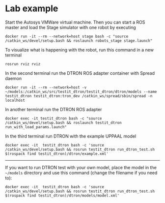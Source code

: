 # Lab example
Start the Autosys VMWare virtual machine.
Then you can start a ROS master and load the Stage simulator with one robot by executing
```
docker run -it --rm --network=host stage bash -c "source /catkin_ws/devel/setup.bash && roslaunch robots_stage stage.launch"
```

To visualize what is happening with the robot, run this command in a new terminal
```
rosrun rviz rviz
```

In the second terminal run the DTRON ROS adapter container with Spread daemon
```
docker run -it --rm --network=host -v ~/models:/catkin_ws/src/testit_dtron/testit_dtron/dtron/models --name testit_dtron testit_dtron:tron_dev /catkin_ws/spread/sbin/spread -n localhost
```

In another terminal run the DTRON ROS adapter
```
docker exec -it testit_dtron bash -c "source /catkin_ws/devel/setup.bash && roslaunch testit_dtron run_with_load_params.launch"
```

In the third terminal run DTRON with the example UPPAAL model
```
docker exec -it  testit_dtron bash -c 'source /catkin_ws/devel/setup.bash && rosrun testit_dtron run_dtron_test.sh $(rospack find testit_dtron)/dtron/example.xml'
```

---

If you want to run DTRON test with your own model, place the model in the `~/models` directory and use this command (change the filename if you need to):
```
docker exec -it  testit_dtron bash -c 'source /catkin_ws/devel/setup.bash && rosrun testit_dtron run_dtron_test.sh $(rospack find testit_dtron)/dtron/models/model.xml'
```
